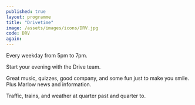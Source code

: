 ```yaml
---
published: true
layout: programme
title: "Drivetime"
image: /assets/images/icons/DRV.jpg
code: DRV
again:
---
```


Every weekday from 5pm to 7pm.

Start your evening with the Drive team.

Great music, quizzes, good company, and some fun just to make you smile. Plus Marlow news and information.

Traffic, trains, and weather at quarter past and quarter to.
